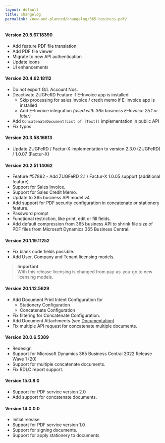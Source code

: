 ```yaml
---
layout: default
title: changelog
permalink: /new-and-planned/changelog/365-business-pdf/
---
```


#### Version 20.5.67.18390

- Add feature PDF file translation
- Add PDF file viewer
- Migrate to new API authentication
- Update icons
- UI enhancements

#### Version 20.4.62.18112

  - Do not export G/L Account Nos.
  - Deactivate ZUGFeRD Feature if E-Invoice app is installed
    - Skip processing for sales invoice / credit memo if E-Invoice app is installed
    - Add E-Invoice integration _(used with 365 business E-Invoice 25.1 or later)_
  - Add `ConcatenateDocument(List of [Text])` implementation in public API
  - Fix typos

#### Version 20.3.58.16613

 - Update ZUGFeRD / Factur-X implementation to version 2.3.0 (ZUGFeRD) / 1.0.07 (Factur-X) 

#### Version 20.2.51.14062

 - Feature #57892 - Add ZUGFeRD 2.1 / Factur-X 1.0.05 support (additional feature).
  - Support for Sales Invoice.
  - Support for Sales Credit Memo.
 - Update to 365 business API model v4
 - Add support for PDF security configuration in concatenate or stationery feature.
  - Password prompt 
  - Functional restriction, like print, edit or fill fields.
 - Add default compression from 365 business API to shrink file size of PDF files from Microsoft Dynamics 365 Business Central.

#### Version 20.1.19.11252

 - Fix blank code fields possible.
 - Add User, Company and Tenant licensing models.

> **Important**<br>With this release licensing is changed from pay-as-you-go to new licensing models.

#### Version 20.1.12.5629

 - Add Document Print Intent Configuration for
   - Stationery Configuration
   - Concatenate Configuration
 - Fix filtering for Concatenate Configuration.
 - Add Document Attachments (see [Documentation](https://docs.365businessdev.com/en-US/365-business-pdf/document-attachments/))
 - Fix multiple API request for concatenate multiple documents.

#### Version 20.0.6.5389

 - Redesign
 - Support for Microsoft Dynamics 365 Business Central 2022 Release Wave 1 (20)
 - Support for multiple concatenate documents.
 - Fix RDLC report support.

#### Version 15.0.8.0

 - Support for PDF service version 2.0
 - Add support for concatenate documents.

#### Version 14.0.0.0

 - Initial release
 - Support for PDF service version 1.0
 - Support for signing documents.
 - Support for apply stationery to documents.